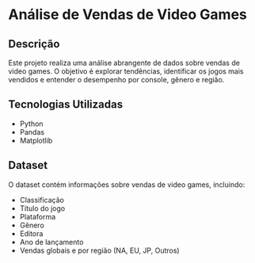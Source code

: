 # Análise de Vendas de Video Games

## Descrição

Este projeto realiza uma análise abrangente de dados sobre vendas de video games. O objetivo é explorar tendências, identificar os jogos mais vendidos e entender o desempenho por console, gênero e região.

## Tecnologias Utilizadas

- Python
- Pandas
- Matplotlib


## Dataset

O dataset contém informações sobre vendas de video games, incluindo:
- Classificação
- Título do jogo
- Plataforma
- Gênero
- Editora
- Ano de lançamento
- Vendas globais e por região (NA, EU, JP, Outros)

